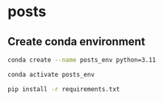 # posts

## Create conda environment
```Bash
conda create --name posts_env python=3.11
```

```Bash
conda activate posts_env
```

```Bash
pip install -r requirements.txt
```


